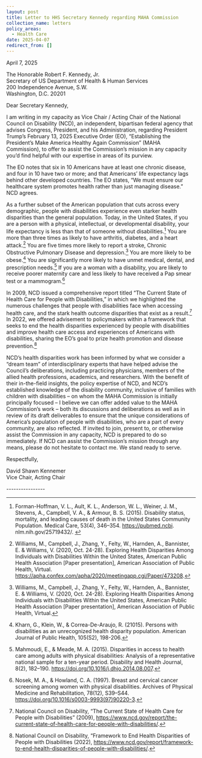 ```yaml
---
layout: post
title: Letter to HHS Secretary Kennedy regarding MAHA Commission
collection_name: letters
policy_areas:
  - Health Care
date: 2025-04-07
redirect_from: []
---
```

April 7, 2025

The Honorable Robert F. Kennedy, Jr. \
Secretary of US Department of Health & Human Services \
200 Independence Avenue, S.W. \
Washington, D.C. 20201

Dear Secretary Kennedy, 

I am writing in my capacity as Vice Chair / Acting Chair of the National Council on Disability (NCD), an independent, bipartisan federal agency that advises Congress, President, and his Administration, regarding President Trump’s February 13, 2025 Executive Order (EO), “Establishing the President’s Make America Healthy Again Commission” (MAHA Commission), to offer to assist the Commission’s mission in any capacity you’d find helpful with our expertise in areas of its purview. 

The EO notes that six in 10 Americans have at least one chronic disease, and four in 10 have two or more; and that Americans’ life expectancy lags behind other developed countries. The EO states, “We must ensure our healthcare system promotes health rather than just managing disease.” NCD agrees. 

As a further subset of the American population that cuts across every demographic, people with disabilities experience even starker health disparities than the general population. Today, in the United States, if you are a person with a physical, intellectual, or developmental disability, your life expectancy is less than that of someone without disabilities.[^1] You are more than three times as likely to have arthritis, diabetes, and a heart attack.[^2] You are five times more likely to report a stroke, Chronic Obstructive Pulmonary Disease and depression.[^3] You are more likely to be obese.[^4] You are significantly more likely to have unmet medical, dental, and prescription needs.[^5] If you are a woman with a disability, you are likely to receive poorer maternity care and less likely to have received a Pap smear test or a mammogram.[^6]

In 2009, NCD issued a comprehensive report titled “The Current State of Health Care for People with Disabilities,” in which we highlighted the numerous challenges that people with disabilities face when accessing health care, and the stark health outcome disparities that exist as a result.[^7] In 2022, we offered advisement to policymakers within a framework that seeks to end the health disparities experienced by people with disabilities and improve health care access and experiences of Americans with disabilities, sharing the EO’s goal to prize health promotion and disease prevention.[^8]

NCD’s health disparities work has been informed by what we consider a “dream team” of interdisciplinary experts that have helped advise the Council’s deliberations, including practicing physicians, members of the allied health professions, academics, and researchers. With the benefit of their in-the-field insights, the policy expertise of NCD, and NCD’s established knowledge of the disability community, inclusive of families with children with disabilities – on whom the MAHA Commission is initially principally focused – I believe we can offer added value to the MAHA Commission’s work – both its discussions and deliberations as well as in review of its draft deliverables to ensure that the unique considerations of America’s population of people with disabilities, who are a part of every community, are also reflected. If invited to join, present to, or otherwise assist the Commission in any capacity, NCD is prepared to do so immediately. If NCD can assist the Commission’s mission through any means, please do not hesitate to contact me. We stand ready to serve. 

Respectfully,

David Shawn Kennemer\
Vice Chair, Acting Chair

\----------------

[^1]: Forman-Hoffman, V. L., Ault, K. L., Anderson, W. L., Weiner, J. M., Stevens, A., Campbell, V. A., & Armour, B. S. (2015). Disability status, mortality, and leading causes of death in the United States Community Population. Medical Care, 53(4), 346–354. https://pubmed.ncbi. nlm.nih.gov/25719432/.  

[^2]: Williams, M., Campbell, J., Zhang, Y., Felty, W., Harnden, A., Bannister, E. & Williams, V. (2020, Oct. 24-28). Exploring Health Disparities Among Individuals with Disabilities Within the United States, American Public Health Association \[Paper presentation], American Association of Public Health, Virtual. <https://apha.confex.com/apha/2020/meetingapp.cgi/Paper/473208>.

[^3]: Williams, M., Campbell, J., Zhang, Y., Felty, W., Harnden, A., Bannister, E. & Williams, V. (2020, Oct. 24-28). Exploring Health Disparities Among Individuals with Disabilities Within the United States, American Public Health Association \[Paper presentation], American Association of Public Health, Virtual.

[^4]: Kharn, G., Klein, W., & Correa-De-Araujo, R. (21015). Persons with disabilities as an unrecognized health disparity population. American Journal of Public Health, 105(S2), 198-206.

[^5]: Mahmoudi, E., & Meade, M. A. (2015). Disparities in access to health care among adults with physical disabilities: Analysis of a representative national sample for a ten-year period. Disability and Health Journal, 8(2), 182–190. <https://doi.org/10.1016/j.dhjo.2014.08.007>.

[^6]: Nosek, M. A., & Howland, C. A. (1997). Breast and cervical cancer screening among women with physical disabilities. Archives of Physical Medicine and Rehabilitation, 78(12), S39–S44. <https://doi.org/10.1016/s0003-9993(97)90220-3>.

[^7]: National Council on Disability, “The Current State of Health Care for People with Disabilities” (2009), <https://www.ncd.gov/report/the-current-state-of-health-care-for-people-with-disabilities/>.

[^8]: National Council on Disability, “Framework to End Health Disparities of People with Disabilities
(2022), <https://www.ncd.gov/report/framework-to-end-health-disparities-of-people-with-disabilities/>.
